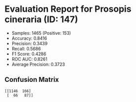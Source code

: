 # Evaluation Report for Prosopis cineraria (ID: 147)
- Samples: 1465 (Positive: 153)
- Accuracy: 0.8416
- Precision: 0.3439
- Recall: 0.5686
- F1 Score: 0.4286
- ROC AUC: 0.8261
- Average Precision: 0.3723

## Confusion Matrix
```
[[1146  166]
 [  66   87]]
```
